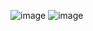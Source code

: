 ![image](https://user-images.githubusercontent.com/91051075/178932627-9d3fd9dd-a2c2-4ec8-aeb7-dbfbe1bc4fb3.png)
![image](https://user-images.githubusercontent.com/91051075/178932709-664ee85d-e0cb-4add-9f61-00eba422791a.png)
